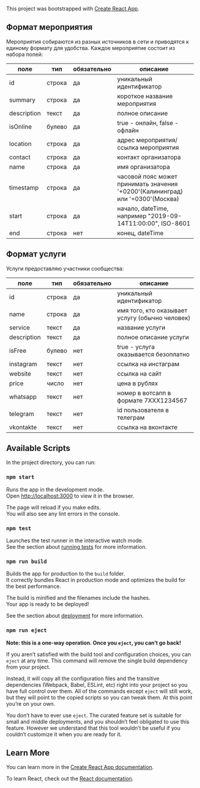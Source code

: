 This project was bootstrapped with [Create React App](https://github.com/facebook/create-react-app).

## Формат мероприятия

Мероприятия собираются из разных источников в сети и приводятся к единому формату для удобства. Каждое мероприятие состоит из набора полей:

| поле        | тип    | обязательно | описание                                                |
|-------------|--------|-------------|---------------------------------------------------------|
| id          | строка | да          | уникальный идентификатор                                |
| summary     | строка | да          | короткое название мероприятия                           |
| description | текст  | да          | полное описание                                         |
| isOnline    | булево | да          | true - онлайн, false - офлайн                           |
| location    | строка | да          | адрес мероприятия/ссылка мероприятия                    |
| contact     | строка | да          | контакт организатора                                    |
| name        | строка | да          | имя организатора                                        |
| timestamp   | строка | да          | часовой пояс может принимать значения '+0200'(Калининград) или '+0300'(Москва)|
| start       | строка | да          | начало, dateTime, например "2019-09-14T11:00:00", ISO-8601       |
| end         | строка | нет         | конец, dateTime                                         |

## Формат услуги

Услуги предоставляю участники сообщества:

| поле        | тип    | обязательно | описание                                                |
|-------------|--------|-------------|---------------------------------------------------------|
| id          | строка | да          | уникальный идентификатор                                |
| name        | строка | да          | имя того, кто оказывает услугу (обычно человек)         |
| service     | текст  | да          | название услуги                                         |
| description | текст  | да          | полное описание услуги                                  |
| isFree      | булево | нет         | true - услуга оказывается безоплатно                    |
| instagram   | текст  | нет         | ссылка на инстаграм                                     |
| website     | текст  | нет         | ссылка на сайт                                          |
| price       | число  | нет         | цена в рублях                                           |
| whatsapp    | текст  | нет         | номер в вотсапп в формате 7XXX1234567                   |
| telegram    | текст  | нет         | id пользователя в телеграм                              |
| vkontakte   | текст  | нет         | ссылка на вконтакте                                     |


## Available Scripts

In the project directory, you can run:

### `npm start`

Runs the app in the development mode.<br>
Open [http://localhost:3000](http://localhost:3000) to view it in the browser.

The page will reload if you make edits.<br>
You will also see any lint errors in the console.

### `npm test`

Launches the test runner in the interactive watch mode.<br>
See the section about [running tests](https://facebook.github.io/create-react-app/docs/running-tests) for more information.

### `npm run build`

Builds the app for production to the `build` folder.<br>
It correctly bundles React in production mode and optimizes the build for the best performance.

The build is minified and the filenames include the hashes.<br>
Your app is ready to be deployed!

See the section about [deployment](https://facebook.github.io/create-react-app/docs/deployment) for more information.

### `npm run eject`

**Note: this is a one-way operation. Once you `eject`, you can’t go back!**

If you aren’t satisfied with the build tool and configuration choices, you can `eject` at any time. This command will remove the single build dependency from your project.

Instead, it will copy all the configuration files and the transitive dependencies (Webpack, Babel, ESLint, etc) right into your project so you have full control over them. All of the commands except `eject` will still work, but they will point to the copied scripts so you can tweak them. At this point you’re on your own.

You don’t have to ever use `eject`. The curated feature set is suitable for small and middle deployments, and you shouldn’t feel obligated to use this feature. However we understand that this tool wouldn’t be useful if you couldn’t customize it when you are ready for it.

## Learn More

You can learn more in the [Create React App documentation](https://facebook.github.io/create-react-app/docs/getting-started).

To learn React, check out the [React documentation](https://reactjs.org/).
